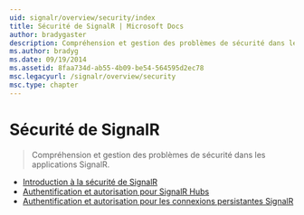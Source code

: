 ```yaml
---
uid: signalr/overview/security/index
title: Sécurité de SignalR | Microsoft Docs
author: bradygaster
description: Compréhension et gestion des problèmes de sécurité dans les applications SignalR.
ms.author: bradyg
ms.date: 09/19/2014
ms.assetid: 8faa734d-ab55-4b09-be54-564595d2ec78
msc.legacyurl: /signalr/overview/security
msc.type: chapter
---
```

<a name="signalr-security"></a>Sécurité de SignalR
====================
> Compréhension et gestion des problèmes de sécurité dans les applications SignalR.


- [Introduction à la sécurité de SignalR](introduction-to-security.md)
- [Authentification et autorisation pour SignalR Hubs](hub-authorization.md)
- [Authentification et autorisation pour les connexions persistantes SignalR](persistent-connection-authorization.md)
